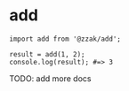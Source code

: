 # add

```
import add from '@zzak/add';

result = add(1, 2);
console.log(result); #=> 3

```

TODO: add more docs
